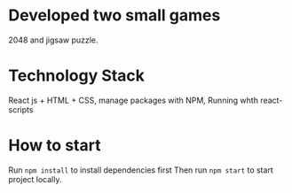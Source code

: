 # Developed two small games

2048 and jigsaw puzzle.

# Technology Stack

React js + HTML + CSS, manage packages with NPM, Running whth react-scripts

# How to start

Run `npm install` to install dependencies first
Then run `npm start` to start project locally.
